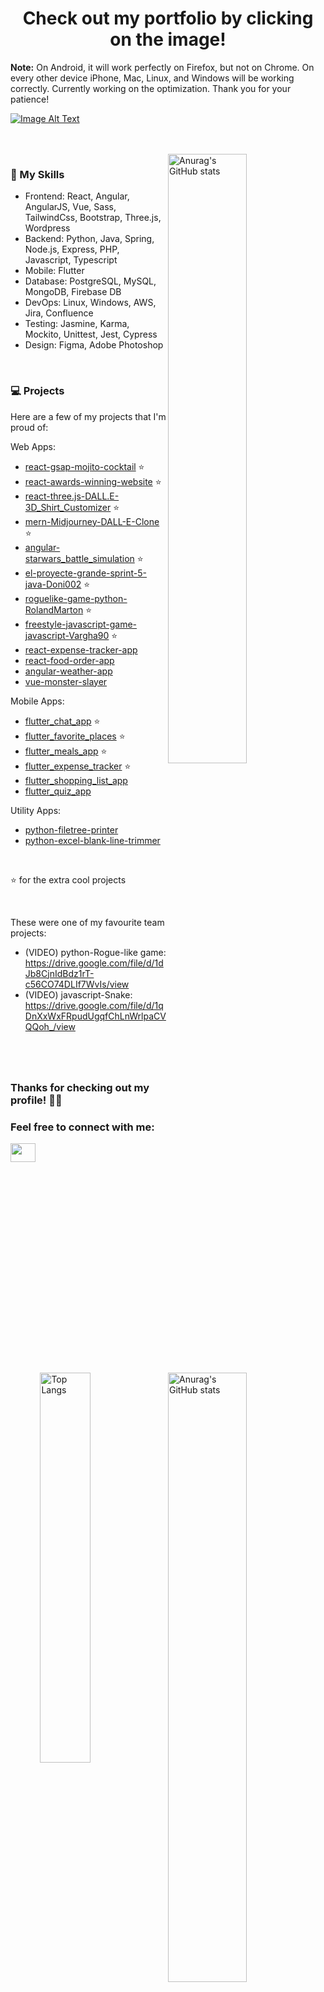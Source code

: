 <h1 align="center">Check out my portfolio by clicking on the image!</h1>
<p> <b>Note:</b> On Android, it will work perfectly on Firefox, but not on Chrome. On every other device iPhone, Mac, Linux, and Windows will be working correctly. Currently working on the optimization. Thank you for your patience!</p>

[![Image Alt Text](https://user-images.githubusercontent.com/88943189/231744795-c9c524e4-f062-4e7c-ad70-f9061aaeb8e3.png)](https://roland-3dportfolio.netlify.app/)

<br>

<br>

<img align="right" width="50%" src="https://github-readme-stats.vercel.app/api?username=RolandMarton&show_icons=true&theme=tokyonight&count_private=true" alt="Anurag's GitHub stats" >

### 🚀 My Skills

- Frontend: React, Angular, AngularJS, Vue, Sass, TailwindCss, Bootstrap, Three.js, Wordpress
- Backend: Python, Java, Spring, Node.js, Express, PHP, Javascript, Typescript
- Mobile: Flutter
- Database: PostgreSQL, MySQL, MongoDB, Firebase DB  
- DevOps: Linux, Windows, AWS, Jira, Confluence
- Testing: Jasmine, Karma, Mockito, Unittest, Jest, Cypress
- Design: Figma, Adobe Photoshop

<br>

<img align="right" width="50%" src="http://github-readme-streak-stats.herokuapp.com?user=RolandMarton&theme=tokyonight-duo" alt="Anurag's GitHub stats" >

### 💻 Projects

Here are a few of my projects that I'm proud of:

Web Apps:
- [react-gsap-mojito-cocktail](https://github.com/RolandMarton/react-gsap-mojito-cocktail) :star:
- [react-awards-winning-website](https://github.com/RolandMarton/react-awards-winning-website) :star:
- [react-three.js-DALL.E-3D_Shirt_Customizer](https://github.com/RolandMarton/react-three.js-DALL.E-3D_Shirt_Customizer) :star:
- [mern-Midjourney-DALL-E-Clone](https://github.com/RolandMarton/mern-Midjourney-DALL-E-Clone) :star:
- [angular-starwars_battle_simulation](https://github.com/RolandMarton/angular-starwars_battle_simulation) :star:
- [el-proyecte-grande-sprint-5-java-Doni002](https://github.com/CodecoolGlobal/el-proyecte-grande-sprint-5-java-Doni002) :star:
- [roguelike-game-python-RolandMarton](https://github.com/CodecoolGlobal/roguelike-game-python-RolandMarton) :star:
- [freestyle-javascript-game-javascript-Vargha90](https://github.com/CodecoolGlobal/freestyle-javascript-game-javascript-Vargha90) :star:
- [react-expense-tracker-app](https://github.com/RolandMarton/react-expense-tracker-app)
- [react-food-order-app](https://github.com/RolandMarton/react-food-order-app)
- [angular-weather-app](https://github.com/RolandMarton/angular-weather-app)
- [vue-monster-slayer](https://github.com/RolandMarton/vue-monster-slayer)

Mobile Apps:
- [flutter_chat_app](https://github.com/RolandMarton/flutter_chat_app) :star:
- [flutter_favorite_places](https://github.com/RolandMarton/flutter_favorite_places) :star:
- [flutter_meals_app](https://github.com/RolandMarton/flutter_meals_app) :star:
- [flutter_expense_tracker](https://github.com/RolandMarton/flutter_expense_tracker) :star:
- [flutter_shopping_list_app](https://github.com/RolandMarton/flutter_shopping_list_app)
- [flutter_quiz_app](https://github.com/RolandMarton/flutter_quiz_app)

Utility Apps:
- [python-filetree-printer](https://github.com/RolandMarton/python-filetree-printer)
- [python-excel-blank-line-trimmer](https://github.com/RolandMarton/python-excel-blank-line-trimmer)
<br>

:star: for the extra cool projects

<br>

These were one of my favourite team projects:
- (VIDEO) python-Rogue-like game: https://drive.google.com/file/d/1dJb8CjnIdBdz1rT-c56CO74DLIf7WvIs/view
- (VIDEO) javascript-Snake: https://drive.google.com/file/d/1qDnXxWxFRpudUgqfChLnWrlpaCVQQoh_/view

#

<br>

<img align="right" width="40%" src="https://github-readme-stats.vercel.app/api/top-langs/?username=RolandMarton&&hide_progress=true&hide=php&theme=tokyonight" alt="Top Langs">

### Thanks for checking out my profile! 👨‍💻

<h3 align="left">Feel free to connect with me:</h3>
<p align="left">
  <a href="https://www.linkedin.com/in/roland-marton-632681216/" target="_blank"><img align="center" src="https://user-images.githubusercontent.com/88943189/230103789-5738134e-fc46-49cc-8839-af769d6d1ce9.svg" alt="" height="30" width="40" /></a>
</p>

